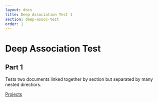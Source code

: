 ```yaml
---
layout: docs
title: Deep Association Test 1
section: deep-assoc-test
order: 1
---
```


# Deep Association Test

## Part 1

Tests two documents linked together by section but separated by many nested
directiors.

[Projects](/tests/projects/c2cschools/2x/index.html)
